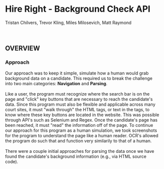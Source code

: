 # Hire Right - Background Check API
Tristan Chilvers, Trevor Kling, Miles Milosevich, Matt Raymond
<br/><br/><br/>

## OVERVIEW
### Approach
Our approach was to keep it simple, simulate how a human would grab background data on a candidate. This required us to break the challenge into two main categories: **Navigation** and **Parsing**. 
<br/><br/>
Like a user, the program must recognize where the search bar is on the page and "click" key buttons that are necessary to reach the candidate's data. Since this program must also be flexible and applicable across many court sites, it must "walk through" the HTML tags, or text in the tags, to know where these key buttons are located in the website. This was possible through API's such as Selenium and Regex. Once the candidate's page has been reached, it must "read" the information off of the page. To continue our approach for this program as a human simulation, we took screenshots for the program to understand the page like a human reader. OCR's allowed the program do such that and function very similarily to that of a human.
<br/><br/>
There were a couple initial approaches for parsing the data once we have found the candidate's background information (e.g., via HTML source code).

